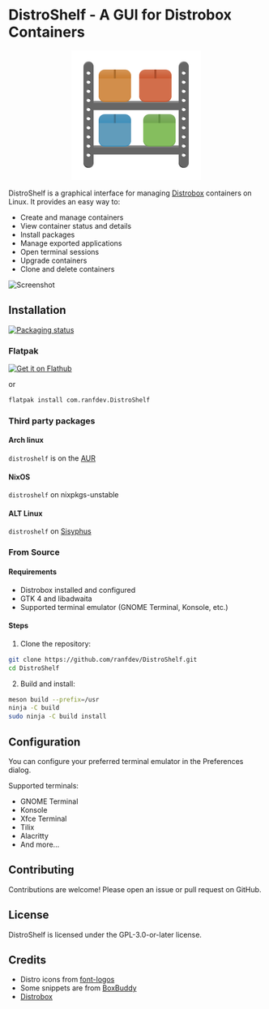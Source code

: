 # DistroShelf - A GUI for Distrobox Containers

<p align="center">
  <img src="data/icons/hicolor/scalable/apps/com.ranfdev.DistroShelf.svg" alt="Icon">
</p>

DistroShelf is a graphical interface for managing [Distrobox](https://distrobox.it/) containers on Linux. It provides an easy way to:

- Create and manage containers
- View container status and details
- Install packages
- Manage exported applications
- Open terminal sessions
- Upgrade containers
- Clone and delete containers

![Screenshot](data/screenshots/1.png)

## Installation
[![Packaging status](https://repology.org/badge/vertical-allrepos/distroshelf.svg)](https://repology.org/project/distroshelf/versions)

### Flatpak
<a href='https://flathub.org/apps/com.ranfdev.DistroShelf'>
  <img width='240' alt='Get it on Flathub' src='https://flathub.org/api/badge?locale=en'/>
</a>

or

```bash
flatpak install com.ranfdev.DistroShelf
```

### Third party packages
#### Arch linux
`distroshelf` is on the [AUR](https://aur.archlinux.org/packages/distroshelf)

#### NixOS
`distroshelf` on nixpkgs-unstable

#### ALT Linux
`distroshelf` on [Sisyphus](https://packages.altlinux.org/en/sisyphus/srpms/distroshelf/)

### From Source

#### Requirements
- Distrobox installed and configured
- GTK 4 and libadwaita
- Supported terminal emulator (GNOME Terminal, Konsole, etc.)

#### Steps
1. Clone the repository:
```bash
git clone https://github.com/ranfdev/DistroShelf.git
cd DistroShelf
```

2. Build and install:
```bash
meson build --prefix=/usr
ninja -C build
sudo ninja -C build install
```

## Configuration

You can configure your preferred terminal emulator in the Preferences dialog.

Supported terminals:
- GNOME Terminal
- Konsole
- Xfce Terminal
- Tilix
- Alacritty
- And more...

## Contributing

Contributions are welcome! Please open an issue or pull request on GitHub.

## License

DistroShelf is licensed under the GPL-3.0-or-later license.

## Credits

- Distro icons from [font-logos](https://github.com/lukas-w/font-logos)
- Some snippets are from [BoxBuddy](https://github.com/Dvlv/BoxBuddyRS)
- [Distrobox](https://distrobox.it/)
